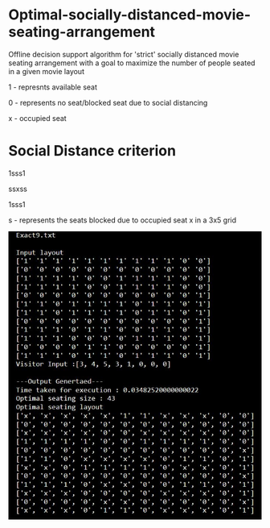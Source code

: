 # Optimal-socially-distanced-movie-seating-arrangement
Offline decision support algorithm for 'strict' socially distanced movie seating arrangement with a goal to maximize the number of people seated in a given movie layout

1 - represnts available seat

0 - represents no seat/blocked seat due to social distancing

x - occupied seat

# Social Distance criterion
1sss1

ssxss

1sss1

s - represents the seats blocked due to occupied seat x in a 3x5 grid

<img alt="Test Instance" src="images/result.jpg">  

